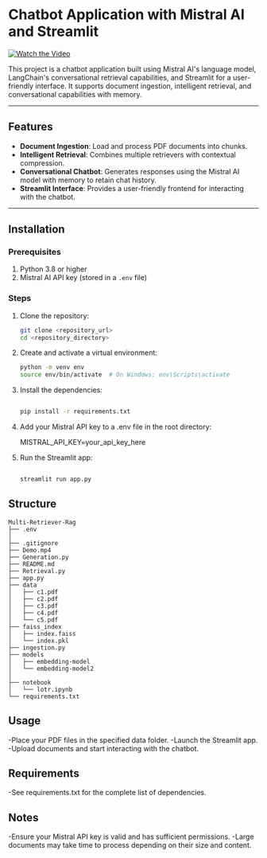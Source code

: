 # Chatbot Application with Mistral AI and Streamlit

[![Watch the Video](link-to-thumbnail-or-text-here)](link-to-video-here)

This project is a chatbot application built using Mistral AI's language model, LangChain's conversational retrieval capabilities, and Streamlit for a user-friendly interface. It supports document ingestion, intelligent retrieval, and conversational capabilities with memory.

---

## Features

- **Document Ingestion**: Load and process PDF documents into chunks.
- **Intelligent Retrieval**: Combines multiple retrievers with contextual compression.
- **Conversational Chatbot**: Generates responses using the Mistral AI model with memory to retain chat history.
- **Streamlit Interface**: Provides a user-friendly frontend for interacting with the chatbot.

---

## Installation

### Prerequisites

1. Python 3.8 or higher
2. Mistral AI API key (stored in a `.env` file)

### Steps

1. Clone the repository:
   ```bash
   git clone <repository_url>
   cd <repository_directory>
2. Create and activate a virtual environment:

    ```bash
    python -m venv env
    source env/bin/activate  # On Windows: env\Scripts\activate

3. Install the dependencies:

    ```bash

    pip install -r requirements.txt

4. Add your Mistral API key to a .env file in the root directory:

    MISTRAL_API_KEY=your_api_key_here

5. Run the Streamlit app:

    ```bash

    streamlit run app.py

## Structure
```
Multi-Retriever-Rag
├── .env
│  
├── .gitignore
├── Demo.mp4
├── Generation.py
├── README.md
├── Retrieval.py
├── app.py
├── data
│   ├── c1.pdf
│   ├── c2.pdf
│   ├── c3.pdf
│   ├── c4.pdf
│   └── c5.pdf
├── faiss_index
│   ├── index.faiss
│   └── index.pkl
├── ingestion.py
├── models
│   ├── embedding-model
│   └── embedding-model2
│   
├── notebook
│   └── lotr.ipynb
└── requirements.txt
```
## Usage

-Place your PDF files in the specified data folder.
-Launch the Streamlit app.
-Upload documents and start interacting with the chatbot.
## Requirements

-See requirements.txt for the complete list of dependencies.

## Notes

-Ensure your Mistral API key is valid and has sufficient permissions.
-Large documents may take time to process depending on their size and content.
